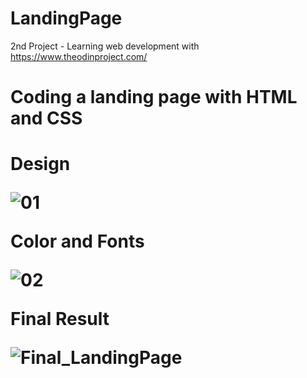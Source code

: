 # LandingPage
2nd Project - Learning web development with https://www.theodinproject.com/

<h1>Coding a landing page with HTML and CSS<h1>

Design

![01](https://user-images.githubusercontent.com/122730242/212753396-d39a189f-ff95-452c-80b6-5b524e71aace.png)

Color and Fonts

![02](https://user-images.githubusercontent.com/122730242/212753458-d55b45fb-4137-4ac6-b2b9-799662ea26d0.png)

Final Result

![Final_LandingPage](https://user-images.githubusercontent.com/122730242/213237130-a31f5a92-aa0c-4a48-9392-96b66ebfe996.png)
